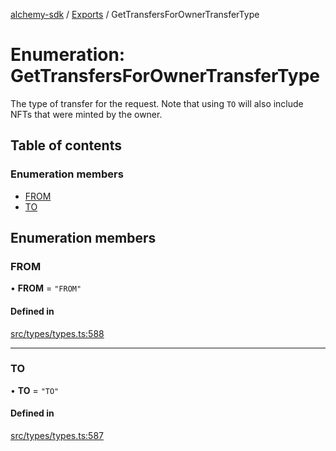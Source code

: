 [alchemy-sdk](../README.md) / [Exports](../modules.md) / GetTransfersForOwnerTransferType

# Enumeration: GetTransfersForOwnerTransferType

The type of transfer for the request. Note that using `TO` will also include
NFTs that were minted by the owner.

## Table of contents

### Enumeration members

- [FROM](GetTransfersForOwnerTransferType.md#from)
- [TO](GetTransfersForOwnerTransferType.md#to)

## Enumeration members

### FROM

• **FROM** = `"FROM"`

#### Defined in

[src/types/types.ts:588](https://github.com/alchemyplatform/alchemy-sdk-js/blob/fb68bb4a/src/types/types.ts#L588)

___

### TO

• **TO** = `"TO"`

#### Defined in

[src/types/types.ts:587](https://github.com/alchemyplatform/alchemy-sdk-js/blob/fb68bb4a/src/types/types.ts#L587)
